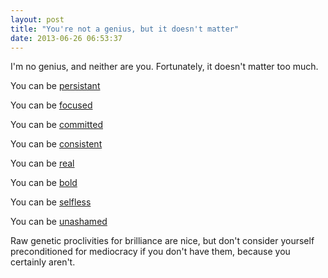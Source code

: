 ```yaml
---
layout: post
title: "You're not a genius, but it doesn't matter"
date: 2013-06-26 06:53:37
---
```


I'm no genius, and neither are you. Fortunately, it doesn't matter too much.

You can be <a href="http://bryanbraun.com/2013/06/19/so-youre-bad-at-public-speaking" target="_blank" title="So you're bad at public speaking">persistant</a>

You can be <a href="http://www.bryanbraun.com/2013/04/27/focus" target="_blank" title="Focus">focused</a>

You can be <a href="http://bryanbraun.com/2012/05/13/commitments" target="_blank" title="Commitments">committed</a>

You can be <a href="http://bryanbraun.com/2013/06/25/you-dont-have-to-be-amazing%E2%80%A6-you-just-have-to-be-consistent" target="_blank" title="You don't have to be amazing... you just have to be consistant">consistent</a>

You can be <a href="http://www.bryanbraun.com/2013/06/14/be-real" target="_blank" title="Be Real">real</a>

You can be <a href="http://bryanbraun.com/2012/02/26/be-bold" target="_blank" title="Be Bold">bold</a>

You can be <a href="http://bryanbraun.com/2012/02/19/its-not-about-you" target="_blank" title="It's not about you">selfless</a>

You can be <a href="http://bryanbraun.com/2011/08/28/just-ask" target="_blank" title="Just Ask">unashamed</a>

Raw genetic proclivities for brilliance are nice, but don't consider yourself preconditioned for mediocracy if you don't have them, because you certainly aren't.